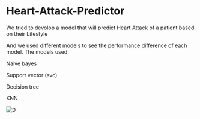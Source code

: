 # Heart-Attack-Predictor
We tried to devolop a model that will predict Heart Attack of a patient based on their Lifestyle

And we used different models to see the performance difference of each model.
The models used: 

Naive bayes

Support vector (svc)

Decision tree

KNN

![0](https://github.com/user-attachments/assets/fddcae7b-dc36-40b3-8629-ab45123d4ee9)
